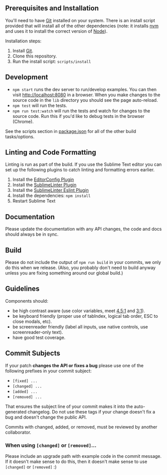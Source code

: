 ## Prerequisites and Installation

You'll need to have [Git](http://git-scm.com/) installed on your system. There is an install script provided that will install all of the other dependencies (note: it installs [nvm](https://github.com/creationix/nvm) and uses it to install the correct version of [Node](https://nodejs.org/en/)).

Installation steps:

1. Install [Git](http://git-scm.com/).
2. Clone this repository.
3. Run the install script: `scripts/install`

## Development

- `npm start` runs the dev server to run/develop examples. You can then visit [http://localhost:8080](http://localhost:8080) in a browser. When you make changes to the source code in the `lib` directory you should see the page auto-reload.
- `npm test` will run the tests.
- `npm run test:watch` will run the tests and watch for changes to the source code. Run this if you'd like to debug tests in the browser (Chrome).

See the scripts section in [package.json](package.json) for all of the other build tasks/options.

## Linting and Code Formatting

Linting is run as part of the build. If you use the Sublime Text editor you can set up the following plugins to catch
linting and formatting errors earlier.

1. Install the [EditorConfig Plugin](https://github.com/sindresorhus/editorconfig-sublime)
2. Install the [SublimeLinter Plugin](http://sublimelinter.readthedocs.org/en/latest/)
3. Install the [SublimeLinter Eslint Plugin](https://github.com/roadhump/SublimeLinter-eslint)
4. Install the dependencies:
`npm install`
5. Restart Sublime Text

## Documentation

Please update the documentation with any API changes, the code and docs should
always be in sync.

## Build

Please do not include the output of `npm run build` in your commits, we
only do this when we release. (Also, you probably don't need to build
anyway unless you are fixing something around our global build.)

## Guidelines

Components should:

- be high contrast aware (use color variables, meet [4.5:1](http://www.w3.org/TR/WCAG20-TECHS/G18.html) and [3:1](http://www.w3.org/TR/WCAG20-TECHS/G183.html)).
- be keyboard friendly (proper use of tabIndex, logical tab order, ESC to close modals, etc).
- be screenreader friendly (label all inputs, use native controls, use screenreader-only text).
- have good test coverage.

## Commit Subjects

If your patch **changes the API or fixes a bug** please use one of the
following prefixes in your commit subject:

- `[fixed] ...`
- `[changed] ...`
- `[added] ...`
- `[removed] ...`

That ensures the subject line of your commit makes it into the
auto-generated changelog. Do not use these tags if your change doesn't
fix a bug and doesn't change the public API.

Commits with changed, added, or removed, must be reviewed by another
collaborator.

### When using `[changed]` or `[removed]`...

Please include an upgrade path with example code in the commit message.
If it doesn't make sense to do this, then it doesn't make sense to use
`[changed]` or `[removed]` :)


